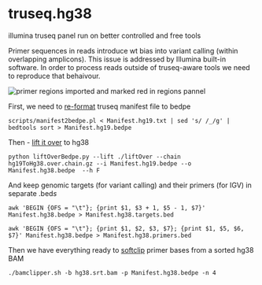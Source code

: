 # truseq.hg38
illumina truseq panel run on better controlled and free tools

Primer sequences in reads introduce wt bias into variant calling (within overlapping amplicons). This issue is addressed by Illumina built-in software. In order to process reads outside of truseq-aware tools we need to reproduce that behaivour.

![primer regions imported and marked red in regions pannel](https://github.com/kandabarau/truseq.hg38/blob/main/img/igv.primer.softclip.JPG)

First, we need to [re-format](https://github.com/tommyau/bamclipper/blob/master/scripts/manifest2bedpe.pl) truseq manifest file to bedpe 

`scripts/manifest2bedpe.pl < Manifest.hg19.txt | sed 's/ /_/g' | bedtools sort > Manifest.hg19.bedpe`

Then - [lift it over](https://github.com/dphansti/liftOverBedpe/blob/master/liftOverBedpe.py) to hg38

`python liftOverBedpe.py --lift ./liftOver --chain hg19ToHg38.over.chain.gz --i Manifest.hg19.bedpe --o Manifest.hg38.bedpe  --h F`

And keep genomic targets (for variant calling) and their primers (for IGV) in separate .bed*s*

`awk 'BEGIN {OFS = "\t"}; {print $1, $3 + 1, $5 - 1, $7}' Manifest.hg38.bedpe > Manifest.hg38.targets.bed`

`awk 'BEGIN {OFS = "\t"}; {print $1, $2, $3, $7}; {print $1, $5, $6, $7}' Manifest.hg38.bedpe > Manifest.hg38.primers.bed`

Then we have everything ready to [softclip](https://github.com/tommyau/bamclipper/blob/master/bamclipper.sh) primer bases from a sorted hg38 BAM

`./bamclipper.sh -b hg38.srt.bam -p Manifest.hg38.bedpe -n 4`
